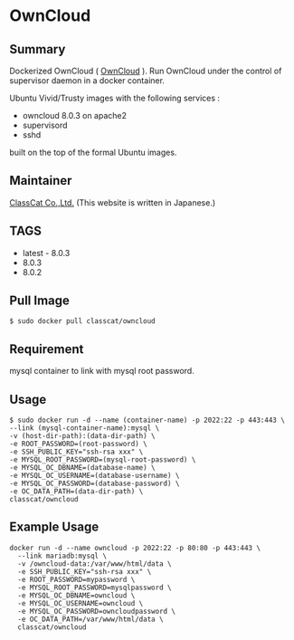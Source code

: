 # OwnCloud

## Summary

Dockerized OwnCloud ( [OwnCloud](https://owncloud.com/) ).
Run OwnCloud under the control of supervisor daemon in a docker container.

Ubuntu Vivid/Trusty images with the following services :

+ owncloud 8.0.3 on apache2
+ supervisord
+ sshd

built on the top of the formal Ubuntu images.

## Maintainer

[ClassCat Co.,Ltd.](http://www.classcat.com/) (This website is written in Japanese.)

## TAGS

+ latest - 8.0.3
+ 8.0.3
+ 8.0.2

## Pull Image

```
$ sudo docker pull classcat/owncloud
```

## Requirement

mysql container to link with mysql root password.

## Usage

```
$ sudo docker run -d --name (container-name) -p 2022:22 -p 443:443 \  
--link (mysql-container-name):mysql \
-v (host-dir-path):(data-dir-path) \
-e ROOT_PASSWORD=(root-password) \  
-e SSH_PUBLIC_KEY="ssh-rsa xxx" \  
-e MYSQL_ROOT_PASSWORD=(mysql-root-password) \  
-e MYSQL_OC_DBNAME=(database-name) \  
-e MYSQL_OC_USERNAME=(database-username) \  
-e MYSQL_OC_PASSWORD=(database-password) \  
-e OC_DATA_PATH=(data-dir-path) \  
classcat/owncloud
```

## Example Usage

```
docker run -d --name owncloud -p 2022:22 -p 80:80 -p 443:443 \  
  --link mariadb:mysql \  
  -v /owncloud-data:/var/www/html/data \  
  -e SSH_PUBLIC_KEY="ssh-rsa xxx" \  
  -e ROOT_PASSWORD=mypassword \  
  -e MYSQL_ROOT_PASSWORD=mysqlpassword \  
  -e MYSQL_OC_DBNAME=owncloud \  
  -e MYSQL_OC_USERNAME=owncloud \  
  -e MYSQL_OC_PASSWORD=owncloudpassword \  
  -e OC_DATA_PATH=/var/www/html/data \  
  classcat/owncloud
```
